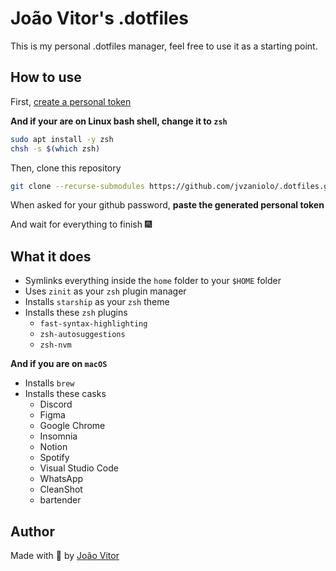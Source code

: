 # João Vitor's .dotfiles

This is my personal .dotfiles manager, feel free to use it as a starting point.

## How to use

First, [create a personal token](https://github.com/settings/tokens/new)

**And if your are on Linux bash shell, change it to `zsh`**

```bash
sudo apt install -y zsh
chsh -s $(which zsh)
```

Then, clone this repository

```bash
git clone --recurse-submodules https://github.com/jvzaniolo/.dotfiles.git ~/.dotfiles && ~/.dotfiles/install.sh
```

When asked for your github password, **paste the generated personal token**

And wait for everything to finish 🎆

## What it does

- Symlinks everything inside the `home` folder to your `$HOME` folder
- Uses `zinit` as your `zsh` plugin manager
- Installs `starship` as your `zsh` theme
- Installs these `zsh` plugins
  - `fast-syntax-highlighting`
  - `zsh-autosuggestions`
  - `zsh-nvm`

**And if you are on `macOS`**

- Installs `brew`
- Installs these casks
  - Discord
  - Figma
  - Google Chrome
  - Insomnia
  - Notion
  - Spotify
  - Visual Studio Code
  - WhatsApp
  - CleanShot
  - bartender

## Author

Made with 💜 by [João Vitor](https://github.com/jvzaniolo)
